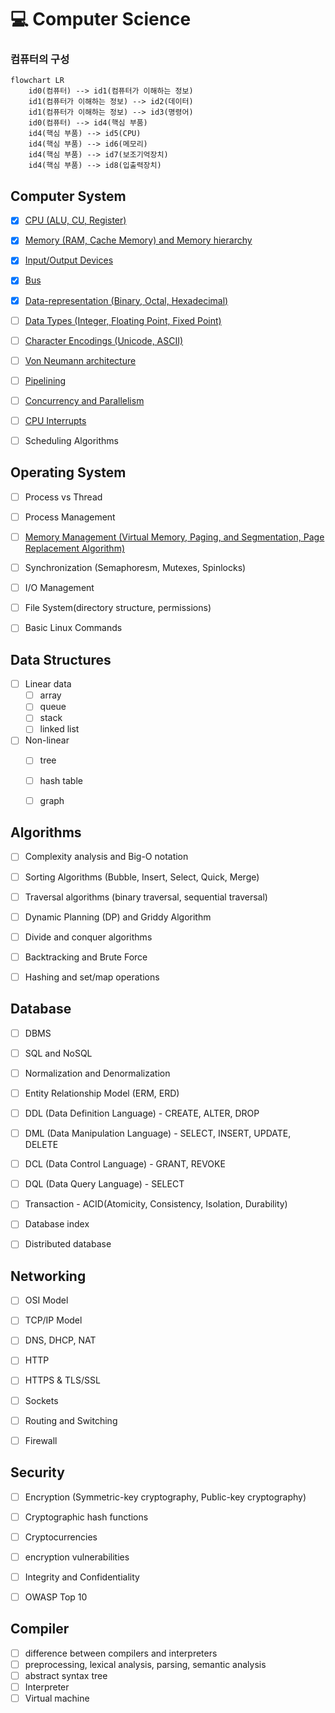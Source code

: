 # 💻 Computer Science


### 컴퓨터의 구성

```mermaid
flowchart LR
    id0(컴퓨터) --> id1(컴퓨터가 이해하는 정보)
    id1(컴퓨터가 이해하는 정보) --> id2(데이터)
    id1(컴퓨터가 이해하는 정보) --> id3(명령어)
    id0(컴퓨터) --> id4(핵심 부품)
    id4(핵심 부품) --> id5(CPU)
    id4(핵심 부품) --> id6(메모리)
    id4(핵심 부품) --> id7(보조기억장치)
    id4(핵심 부품) --> id8(입출력장치)
```


## Computer System

- [x] [CPU (ALU, CU, Register)](./computer-system/cpu.md)
- [x] [Memory (RAM, Cache Memory) and Memory hierarchy](./computer-system/memory.md)
- [x] [Input/Output Devices](./computer-system/io-devices.md)
- [x] [Bus](./computer-system/bus.md)
- [x] [Data-representation (Binary, Octal, Hexadecimal)](./computer-system/data-representation.md)
- [ ] [Data Types (Integer, Floating Point, Fixed Point)](./computer-system/data-types.md)
- [ ] [Character Encodings (Unicode, ASCII)](./computer-system/character-encodings.md)
- [ ] [Von Neumann architecture](./computer-system/von-neumann-architecture.md)
- [ ] [Pipelining](./computer-system/pipelining.md)
- [ ] [Concurrency and Parallelism](./computer-system/concurrency-and-parallelism.md)
- [ ] [CPU Interrupts](./computer-system/cpu-interrupts.md)
- [ ] Scheduling Algorithms


## Operating System

- [ ] Process vs Thread
- [ ] Process Management
- [ ] [Memory Management (Virtual Memory, Paging, and Segmentation, Page Replacement Algorithm)](./operating-system/memory-management.md)
- [ ] Synchronization (Semaphoresm, Mutexes, Spinlocks)
- [ ] I/O Management
- [ ] File System(directory structure, permissions)
- [ ] Basic Linux Commands


## Data Structures

- [ ] Linear data
  - [ ] array
  - [ ] queue
  - [ ] stack
  - [ ] linked list
- [ ] Non-linear
  - [ ] tree
  - [ ] hash table
  - [ ] graph


## Algorithms

- [ ] Complexity analysis and Big-O notation
- [ ] Sorting Algorithms (Bubble, Insert, Select, Quick, Merge)
- [ ] Traversal algorithms (binary traversal, sequential traversal)
- [ ] Dynamic Planning (DP) and Griddy Algorithm
- [ ] Divide and conquer algorithms
- [ ] Backtracking and Brute Force
- [ ] Hashing and set/map operations


## Database

- [ ] DBMS
- [ ] SQL and NoSQL
- [ ] Normalization and Denormalization
- [ ] Entity Relationship Model (ERM, ERD)
- [ ] DDL (Data Definition Language) - CREATE, ALTER, DROP
- [ ] DML (Data Manipulation Language) - SELECT, INSERT, UPDATE, DELETE
- [ ] DCL (Data Control Language) - GRANT, REVOKE
- [ ] DQL (Data Query Language) - SELECT
- [ ] Transaction - ACID(Atomicity, Consistency, Isolation, Durability)
- [ ] Database index
- [ ] Distributed database


## Networking

- [ ] OSI Model
- [ ] TCP/IP Model
- [ ] DNS, DHCP, NAT
- [ ] HTTP
- [ ] HTTPS & TLS/SSL
- [ ] Sockets
- [ ] Routing and Switching
- [ ] Firewall


## Security

- [ ] Encryption (Symmetric-key cryptography, Public-key cryptography)
- [ ] Cryptographic hash functions
- [ ] Cryptocurrencies
- [ ] encryption vulnerabilities
- [ ] Integrity and Confidentiality
- [ ] OWASP Top 10


## Compiler

- [ ] difference between compilers and interpreters
- [ ] preprocessing, lexical analysis, parsing, semantic analysis
- [ ] abstract syntax tree
- [ ] Interpreter
- [ ] Virtual machine
